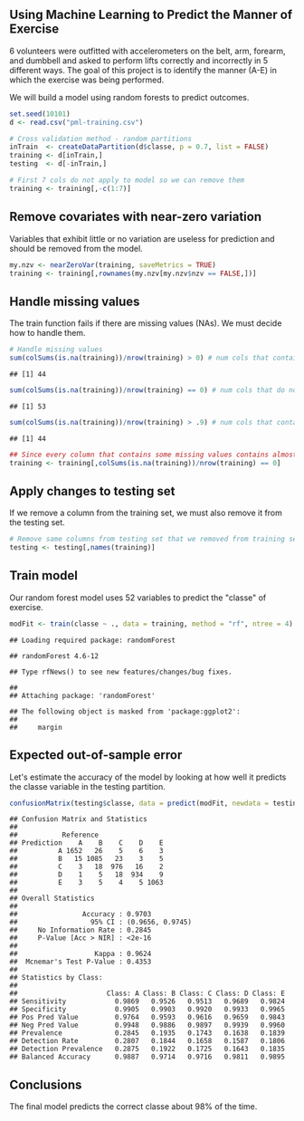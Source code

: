 Using Machine Learning to Predict the Manner of Exercise
--------------------------------------------------------

6 volunteers were outfitted with accelerometers on the belt, arm, forearm, and dumbbell and asked to perform lifts correctly and incorrectly in 5 different ways. The goal of this project is to identify the manner (A-E) in which the exercise was being performed.

We will build a model using random forests to predict outcomes.

``` r
set.seed(10101)
d <- read.csv("pml-training.csv")

# Cross validation method - random partitions
inTrain  <- createDataPartition(d$classe, p = 0.7, list = FALSE)
training <- d[inTrain,]
testing  <- d[-inTrain,]

# First 7 cols do not apply to model so we can remove them
training <- training[,-c(1:7)]
```

Remove covariates with near-zero variation
------------------------------------------

Variables that exhibit little or no variation are useless for prediction and should be removed from the model.

``` r
my.nzv <- nearZeroVar(training, saveMetrics = TRUE)
training <- training[,rownames(my.nzv[my.nzv$nzv == FALSE,])]
```

Handle missing values
---------------------

The train function fails if there are missing values (NAs). We must decide how to handle them.

``` r
# Handle missing values
sum(colSums(is.na(training))/nrow(training) > 0) # num cols that contain missing values
```

    ## [1] 44

``` r
sum(colSums(is.na(training))/nrow(training) == 0) # num cols that do not contain missing values
```

    ## [1] 53

``` r
sum(colSums(is.na(training))/nrow(training) > .9) # num cols that contain more than 90% missing values
```

    ## [1] 44

``` r
## Since every column that contains some missing values contains almost no data, remove these columns
training <- training[,colSums(is.na(training))/nrow(training) == 0]
```

Apply changes to testing set
----------------------------

If we remove a column from the training set, we must also remove it from the testing set.

``` r
# Remove same columns from testing set that we removed from training set
testing <- testing[,names(training)]
```

Train model
-----------

Our random forest model uses 52 variables to predict the "classe" of exercise.

``` r
modFit <- train(classe ~ ., data = training, method = "rf", ntree = 4)
```

    ## Loading required package: randomForest

    ## randomForest 4.6-12

    ## Type rfNews() to see new features/changes/bug fixes.

    ## 
    ## Attaching package: 'randomForest'

    ## The following object is masked from 'package:ggplot2':
    ## 
    ##     margin

Expected out-of-sample error
----------------------------

Let's estimate the accuracy of the model by looking at how well it predicts the classe variable in the testing partition.

``` r
confusionMatrix(testing$classe, data = predict(modFit, newdata = testing))
```

    ## Confusion Matrix and Statistics
    ## 
    ##           Reference
    ## Prediction    A    B    C    D    E
    ##          A 1652   26    5    6    3
    ##          B   15 1085   23    3    5
    ##          C    3   18  976   16    2
    ##          D    1    5   18  934    9
    ##          E    3    5    4    5 1063
    ## 
    ## Overall Statistics
    ##                                           
    ##                Accuracy : 0.9703          
    ##                  95% CI : (0.9656, 0.9745)
    ##     No Information Rate : 0.2845          
    ##     P-Value [Acc > NIR] : <2e-16          
    ##                                           
    ##                   Kappa : 0.9624          
    ##  Mcnemar's Test P-Value : 0.4353          
    ## 
    ## Statistics by Class:
    ## 
    ##                      Class: A Class: B Class: C Class: D Class: E
    ## Sensitivity            0.9869   0.9526   0.9513   0.9689   0.9824
    ## Specificity            0.9905   0.9903   0.9920   0.9933   0.9965
    ## Pos Pred Value         0.9764   0.9593   0.9616   0.9659   0.9843
    ## Neg Pred Value         0.9948   0.9886   0.9897   0.9939   0.9960
    ## Prevalence             0.2845   0.1935   0.1743   0.1638   0.1839
    ## Detection Rate         0.2807   0.1844   0.1658   0.1587   0.1806
    ## Detection Prevalence   0.2875   0.1922   0.1725   0.1643   0.1835
    ## Balanced Accuracy      0.9887   0.9714   0.9716   0.9811   0.9895

Conclusions
-----------

The final model predicts the correct classe about 98% of the time.

